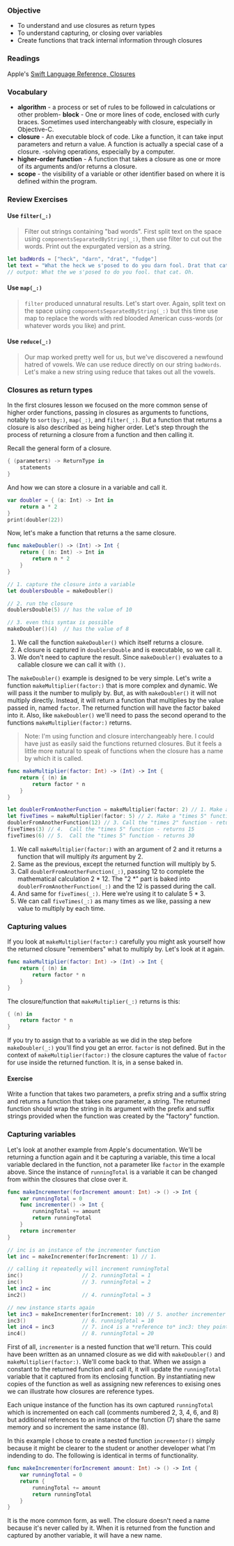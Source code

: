 ### Objective

* To understand and use closures as return types
* To understand capturing, or closing over variables
* Create functions that track internal information through closures


### Readings
Apple's [Swift Language Reference, Closures](https://developer.apple.com/library/ios/documentation/Swift/Conceptual/Swift_Programming_Language/Closures.html#//apple_ref/doc/uid/TP40014097-CH11-ID94)

### Vocabulary
- **algorithm** - a process or set of rules to be followed in calculations or other problem- **block** - One or more lines of code, enclosed with curly braces. Sometimes used interchangeably with closure, especially in Objective-C.
- **closure** - An executable block of code. Like a function, it can take input parameters and return a value. A function is actually a special case of a closure.
-solving operations, especially by a computer.
- **higher-order function** - A function that takes a closure as one or more of its arguments and/or returns a closure. 
- **scope** - the visibility of a variable or other identifier based on where it is defined within the program.

### Review Exercises

#### Use `filter(_:)`

> Filter out strings containing "bad words".
> First split text on the space using ```componentsSeparatedByString(_:)```, 
> then use filter to cut out the words. Print out the expurgated version as a string.

```swift
let badWords = ["heck", "darn", "drat", "fudge"]
let text = "What the heck we s'posed to do you darn fool. Drat that cat. Oh fudge."
// output: What the we s'posed to do you fool. that cat. Oh.
```

#### Use `map(_:)`

> ```filter``` produced unnatural results. Let's start over.
> Again, split text on the space using ```componentsSeparatedByString(_:)```
> but this time use map to replace the words with red blooded American cuss-words
> (or whatever words you like) and print.


#### Use `reduce(_:)`

>Our map worked pretty well for us, but we've discovered a newfound hatred of vowels.  We can use reduce directly on our string ```badWords```.  Let's make a new string using reduce that takes out all the vowels.

### Closures as return types

In the first closures lesson we focused on the more common sense of higher order functions, passing in closures as arguments to functions, notably to `sort(by:)`, `map(_:)`, and `filter(_:)`. But a function that returns a closure is also described as being higher order. Let's step through the process of returning a closure from a function and then calling it.

Recall the general form of a closure.

```swift
{ (parameters) -> ReturnType in
    statements
}
```

And how we can store a closure in a variable and call it.

```swift
var doubler = { (a: Int) -> Int in
    return a * 2
}
print(doubler(22))
```

Now, let's make a function that returns a the same closure.

```swift
func makeDoubler() -> (Int) -> Int {
    return { (n: Int) -> Int in
        return n * 2
    }
}

// 1. capture the closure into a variable
let doublersDouble = makeDoubler()

// 2. run the closure
doublersDouble(5) // has the value of 10

// 3. even this syntax is possible
makeDoubler()(4)  // has the value of 8
```

1. We call the function `makeDoubler()` which itself returns a closure. 
2. A closure is captured in `doublersDouble` and is executable, so we call it.
3. We don't need to capture the result. Since `makeDoubler()` evaluates to a callable closure we can call it with `()`.

The `makeDoubler()` example is designed to be very simple. Let's write a function `makeMultiplier(factor:)` that is more complex and dynamic. We will pass it the number to muliply by. But, as with `makeDoubler()` it will not multiply directly. Instead, it will return a function that multiplies by the value passed in, named `factor`. The returned function will have the factor baked into it. Also, like `makeDoubler()` we'll need to pass the second operand to the functions `makeMultiplier(factor:)` returns.

> Note: I'm using function and closure interchangeably here. I could have just as easily said the functions returned closures. But it feels a little more natural to speak of functions when the closure has a name by which it is called.


```swift
func makeMultiplier(factor: Int) -> (Int) -> Int {
    return { (n) in
        return factor * n
    }
}

let doublerFromAnotherFunction = makeMultiplier(factor: 2) // 1. Make a "times 2" function
let fiveTimes = makeMultiplier(factor: 5) // 2. Make a "times 5" function
doublerFromAnotherFunction(12) // 3. Call the "times 2" function - returns 24
fiveTimes(3) // 4.  Call the "times 5" function - returns 15
fiveTimes(6) // 5.  Call the "times 5" function - returns 30
```

1. We call `makeMultiplier(factor:)` with an argument of 2 and it returns a function that will multiply _its_ argument by 2.
2. Same as the previous, except the returned function will multiply by 5.
3. Call `doublerFromAnotherFunction(_:)`, passing 12 to complete the mathematical calculation 2 * 12. The "2 *" part is baked into `doublerFromAnotherFunction(_:)` and the 12 is passed during the call.
4. And same for `fiveTimes(_:)`. Here we're using it to calulate 5 * 3.
5. We can call `fiveTimes(_:)` as many times as we like, passing a new value to multiply by each time.

### Capturing values

If you look at `makeMultiplier(factor:)` carefully you might ask yourself how the returned closure "remembers" what to multiply by. Let's look at it again.

```swift
func makeMultiplier(factor: Int) -> (Int) -> Int {
    return { (n) in
        return factor * n
    }
}
```

The closure/function that `makeMultiplier(_:)` returns is this:

```swift
{ (n) in
    return factor * n
}
```

If you try to assign that to a variable as we did in the step before `makeDoubler(_:)` you'll find you get an error. `factor` is not defined. But in the context of `makeMultiplier(factor:)` the closure captures the value of `factor` for use inside the returned function. It is, in a sense baked in.


#### Exercise

Write a function that takes two parameters, a prefix string and a suffix string and returns a function that takes one parameter, a string. The returned function should wrap the string in its argument with the prefix and suffix strings provided when the function was created by the "factory" function.


### Capturing variables

Let's look at another example from Apple's documentation. We'll be returning a function again and it be capturing a variable, this time a local variable declared in the function, not a parameter like `factor` in the example above. Since the instance of `runningTotal` is a variable it can be changed from within the closures that close over it.

```swift
func makeIncrementer(forIncrement amount: Int) -> () -> Int {
    var runningTotal = 0
    func incrementer() -> Int {
        runningTotal += amount
        return runningTotal
    }
    return incrementer
}

// inc is an instance of the incrementer function
let inc = makeIncrementer(forIncrement: 1) // 1.

// calling it repeatedly will increment runningTotal
inc()                   // 2. runningTotal = 1
inc()                   // 3. runningTotal = 2
let inc2 = inc
inc2()                  // 4. runningTotal = 3

// new instance starts again
let inc3 = makeIncrementer(forIncrement: 10) // 5. another incrementer
inc3()                  // 6. runningTotal = 10
let inc4 = inc3         // 7. inc4 is a *reference to* inc3: they point to the same thing
inc4()                  // 8. runningTotal = 20
```

First of all, `incrementer` is a nested function that we'll return. This could have been written as an unnamed closure as we did with `makeDoubler()` and `makeMultiplier(factor:)`. We'll come back to that. When we assign a constant to the returned function and call it, it will update the `runningTotal` variable that it captured from its enclosing function. By instantiating new copies of the function as well as assigning new references to exising ones we can illustrate how closures are reference types.

Each unique instance of the function has its own captured `runningTotal` which is incremented on each call (comments numbered 2, 3, 4, 6, and 8) but additional references to an instance of the function (7) share the same memory and so increment the same instance (8). 

In this example I chose to create a nested function `incrementor()` simply because it might be clearer to the student or another developer what I'm indending to do. The following is identical in terms of functionality. 

```swift
func makeIncrementer(forIncrement amount: Int) -> () -> Int {
    var runningTotal = 0
    return {
        runningTotal += amount
        return runningTotal
    }
}
```

It is the more common form, as well. The closure doesn't need a name because it's never called by it. When it is returned from the function and captured by another variable, it will have a new name.



